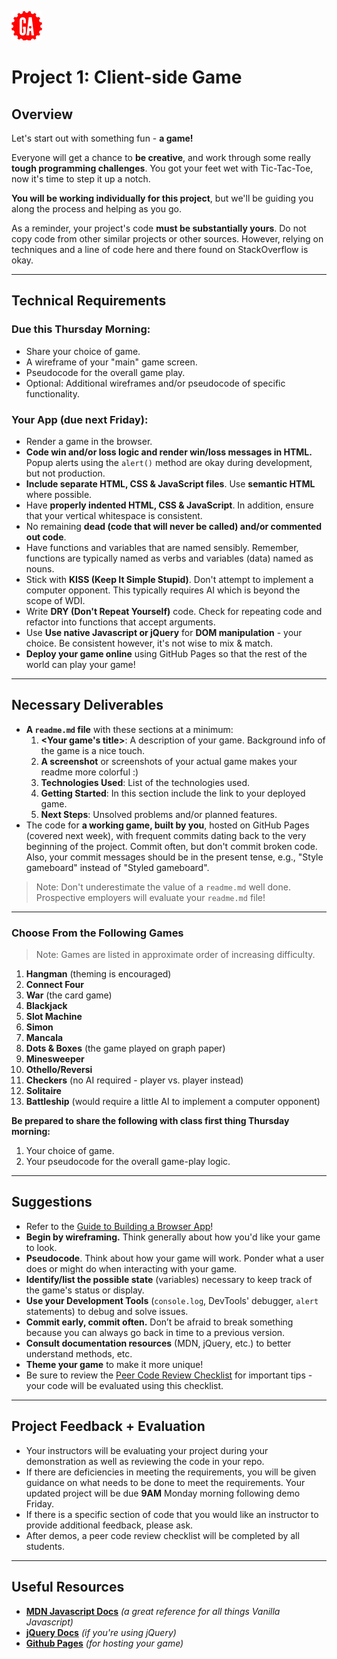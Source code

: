![](../../resources/assets/ga-icon-small.png)
# Project 1: Client-side Game

## Overview

Let's start out with something fun - **a game!**

Everyone will get a chance to **be creative**, and work through some really **tough programming challenges**.  You got your feet wet
with Tic-Tac-Toe, now it's time to step it up a notch.

**You will be working individually for this project**, but we'll be guiding you along the process and helping as you go.

As a reminder, your project's code **must be substantially yours**. Do not copy code from other similar projects or other sources. However, relying on techniques and a line of code here and there found on StackOverflow is okay.

---

## Technical Requirements

### Due this Thursday Morning:

- Share your choice of game.
- A wireframe of your "main" game screen.
- Pseudocode for the overall game play.
- Optional: Additional wireframes and/or pseudocode of specific functionality.

### Your App (due next Friday):

- Render a game in the browser.
- **Code win and/or loss logic and render win/loss messages in HTML.** Popup alerts using the `alert()` method are okay during development, but not production.
- **Include separate HTML, CSS & JavaScript files**. Use **semantic HTML** where possible.
- Have **properly indented HTML, CSS & JavaScript**. In addition, ensure that your vertical whitespace is consistent.
- No remaining **dead (code that will never be called) and/or commented out code**.
- Have functions and variables that are named sensibly. Remember, functions are typically named as verbs and variables (data) named as nouns.
- Stick with **KISS (Keep It Simple Stupid)**. Don't attempt to implement a computer opponent.  This typically requires AI which is beyond the scope of WDI.
- Write **DRY (Don't Repeat Yourself)** code. Check for repeating code and refactor into functions that accept arguments.
- Use **Use native Javascript or jQuery** for **DOM manipulation** - your choice. Be consistent however, it's not wise to mix & match.
- **Deploy your game online** using GitHub Pages so that the rest of the world can play your game!

---

## Necessary Deliverables

- **A ``readme.md`` file** with these sections at a minimum:
  1. **\<Your game's title\>**: A description of your game.  Background info of the game is a nice touch.
  1. **A screenshot** or screenshots of your actual game makes your readme more colorful :)
  1. **Technologies Used**: List of the technologies used.
  1. **Getting Started**: In this section include the link to your deployed game. 
  1. **Next Steps**: Unsolved problems and/or planned features.
- The code for **a working game, built by you**, hosted on GitHub Pages (covered next week),
  with frequent commits dating back to the very beginning of the project. Commit often, but don't commit broken code. Also, your commit messages should be in the present tense, e.g., "Style gameboard" instead of "Styled gameboard".

> Note: Don't underestimate the value of a `readme.md` well done. Prospective employers will evaluate your `readme.md` file!

---

### Choose From the Following Games

> Note: Games are listed in approximate order of increasing difficulty.

1. **Hangman** (theming is encouraged)
1. **Connect Four**
1. **War** (the card game)
1. **Blackjack**
1. **Slot Machine**
1. **Simon**
1. **Mancala**
1. **Dots & Boxes** (the game played on graph paper)
1. **Minesweeper**
1. **Othello/Reversi**
1. **Checkers** (no AI required - player vs. player instead)
1. **Solitaire**
1. **Battleship** (would require a little AI to implement a computer opponent)

**Be prepared to share the following with class first thing Thursday morning:**

1. Your choice of game.
2. Your pseudocode for the overall game-play logic.

---

## Suggestions

- Refer to the [Guide to Building a Browser App](https://github.com/ga-students/WDI-DT-55/blob/master/work/w01/d5/03-04-guide-to-building-a-browser-app.md)!
- **Begin by wireframing.** Think generally about how you'd
  like your game to look.
- **Pseudocode**. Think about how your game will work.  Ponder what a user does or might do when interacting with your game.
- **Identify/list the possible state** (variables) necessary to keep track of the game's status or display.
- **Use your Development Tools** (`console.log`, DevTools' debugger, `alert` statements) to debug and solve issues.
- **Commit early, commit often.** Don’t be afraid to break something because you can always go back in time to a previous version.
- **Consult documentation resources** (MDN, jQuery, etc.) to better understand methods, etc.
- **Theme your game** to make it more unique!
- Be sure to review the [Peer Code Review Checklist](https://github.com/ga-students/WDI-DT-55/blob/master/projects/project_1/p1_peer_code_review.md) for important tips - your code will be evaluated using this checklist.

---

## Project Feedback + Evaluation

- Your instructors will be evaluating your project during your demonstration as well as reviewing the code in your repo.
- If there are deficiencies in meeting the requirements, you will be given guidance on what needs to be done to meet the requirements.  Your updated project will be due **9AM** Monday morning following demo Friday.
- If there is a specific section of code that you would like an instructor to provide additional feedback, please ask.
- After demos, a peer code review checklist will be completed by all students.

---

## Useful Resources

- **[MDN Javascript Docs](https://developer.mozilla.org/en-US/docs/Web/JavaScript)**
  _(a great reference for all things Vanilla Javascript)_
- **[jQuery Docs](http://api.jquery.com)** _(if you're using jQuery)_
- **[Github Pages](https://pages.github.com)** _(for hosting your game)_